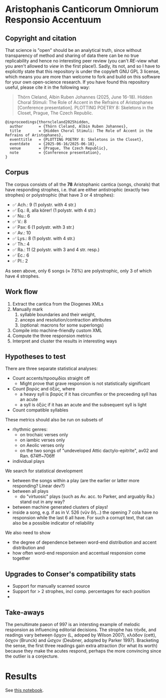 # Aristophanis Canticorum Omniorum Responsio Accentuum

## Copyright and citation

That science is "open" should be an analytical truth, since without transparency of method and sharing of data there can be no true replicability and hence no interesting peer review (you can't *RE*-view what you aren't allowed to *view* in the first place!). Sadly, its not, and so I have to explicitly state that this repository is under the copyleft GNU GPL 3 license, which means you are more than welcome to fork and build on this software for your own open-science research. If you have found this repository useful, please cite it in the following way:

> Thörn Cleland, Albin Ruben Johannes (2025, June 16-18). Hidden Choral Stimuli: The Role of Accent in the Refrains of Aristophanes [Conference presentation]. PLOTTING POETRY 8: Skeletons in the Closet, Prague, The Czech Republic.

```
@inproceedings{thorncleland2025hidden,
  author       = {Thörn Cleland, Albin Ruben Johannes},
  title        = {Hidden Choral Stimuli: The Role of Accent in the Refrains of Aristophanes},
  eventtitle   = {PLOTTING POETRY 8: Skeletons in the Closet},
  eventdate    = {2025-06-16/2025-06-18},
  venue        = {Prague, The Czech Republic},
  note         = {Conference presentation},
}
```

## Corpus

The corpus consists of all the **78** Aristophanic cantica (songs, chorals) that have responding strophes, i.e. that are either antistrophic (exactly two strophes) or polystrophic (that have 3 or 4 strophes):

- ✅ Ach.: 9 (1 polystr. with 4 str.)
- ✅ Eq.: 8, alla körer! (1 polystr. with 4 str.)
- ✅ Nu.: 6
- ✅ V.: 8
- ✅ Pax: 6 (1 polystr. with 3 str.)
- ✅ Av.: 10
- ✅ Lys.: 8 (1 polystr. with 4 str.)
- ✅ Th.: 4
- ✅ Ra.: 11 (2 polystr. with 3 and 4 str. resp.)
- ✅ Ec.: 6 
- ✅ Pl.: 2

As seen above, only 6 songs (≈ 7.6%) are polystrophic, only 3 of which have 4 strophes. 

## Work flow
1. Extract the cantica from the Diogenes XMLs
2. Manually mark 
   1. syllable boundaries and their weight, 
   2. anceps and resolution/contraction attributes
   3. (optional: macrons for some superlongs)
3. Compile into machine-friendly custom XML
4. Compute the three responsion metrics 
5. Interpret and cluster the results in interesting ways

## Hypotheses to test

There are three separate statistical analyses:

- Count accents/προσῳδίαι straight off
  - Might prove that grave responsion is not statistically significant
- Count βαρύς and ὀξύς, where
  - a heavy syll is βαρύς if it has circumflex or the preceeding syll has an acute 
  - a syll is ὀξύς if it has an acute and the subsequent syll is light
- Count compatible syllables

These metrics should also be run on subsets of 
- rhythmic genres:
  - on trochaic verses only
  - on iambic verses only
  - on Aeolic verses only
  - on the two songs of "undeveloped Attic dactylo-epitrite", av02 and Ran. 674ff~706ff
- individual plays

We search for statistical development
- between the songs within a play (are the earlier or latter more responding? Linear dev?)
- between all plays
  - do "virtuosic" plays (such as Av. acc. to Parker, and arguably Ra.) stand out in any way?
- between machine generated clusters of plays!
- inside a song, e.g. if as in V. 526 (νῦν δὴ...) the opening 7 cola have no responsion while the last 6 all have. For such a corrupt text, that can also be a possible indicator of reliability

We also need to show
- the degree of dependence between word-end distribution and accent distribution and
- how often word-end responsion and accentual responsion come together 

## Upgrades to Conser's compatibility stats

- Support for manually scanned source
- Support for > 2 strophes, incl comp. percentages for each position
- 


## Take-aways

The penultimate paeon of  997 is an intersting example of melodic responsion as influencing editorial decisions. The strophe has τήνδε, and readings vary between ὄρχον (L, adoped by Wilson 2007), κλάδον (cett), ὄσχον (Brunck) and ὦσχον (Deubner, adopted by Parker 1997). Bracketing the sense, the first three readings gain extra attraction (for what its worth) because they make the acutes respond, perhaps the more convincing since the outlier is a conjecture.

# Results

See [this notebook](nb_results.ipynb). 